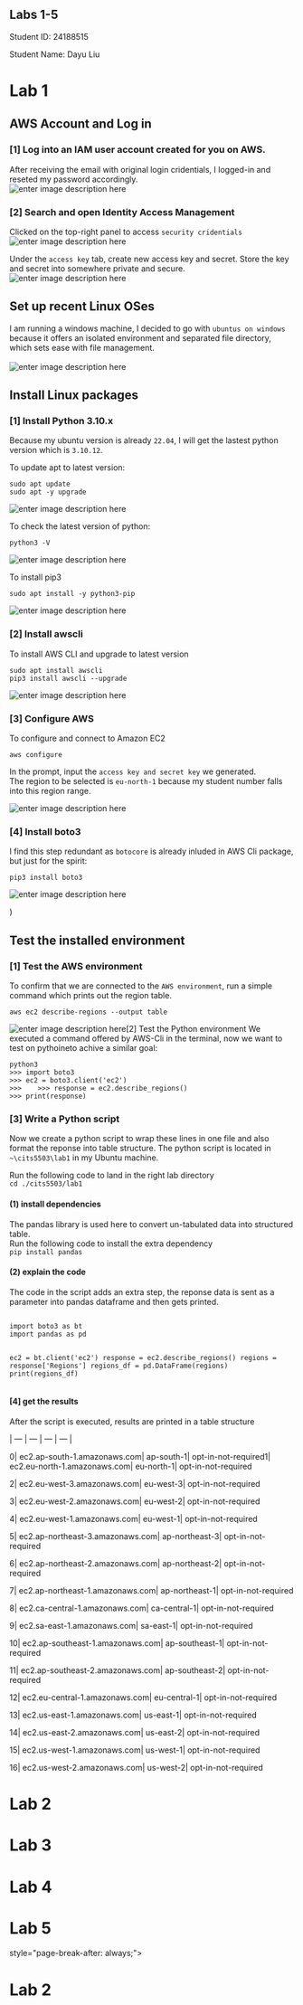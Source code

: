 <p></p><div></div><p></p>
  <h2>Labs 1-5</h2>
  <p>Student ID: 24188515</p>
  <p>Student Name: Dayu Liu</p>
<h1 id="lab-1">Lab 1</h1>
<h2 id="aws-account-and-log-in">AWS Account and Log in</h2>
<h3 id="log-into-an-iam-user-account-created-for-you-on-aws.">[1] Log into an IAM user account created for you on AWS.</h3>
<p>After receiving the email with original login cridentials, I logged-in and reseted my password accordingly.<br>
<img src="http://127.0.0.1/assets/lab1-1.png" alt="enter image description here"></p>
<h3 id="search-and-open-identity-access-management">[2] Search and open Identity Access Management</h3>
<p>Clicked on the top-right panel to access <code>security cridentials</code><br>
<img src="http://127.0.0.1/assets/lab1-2.png" alt="enter image description here"></p>
<p>Under the <code>access key</code> tab, create new access key and secret. Store the key and secret into somewhere private and secure.<br>
<img src="http://127.0.0.1/assets/lab1-3.png" alt="enter image description here"></p>
<h2 id="set-up-recent-linux-oses">Set up recent Linux OSes</h2>
<p>
</p><p>
I am running a windows machine, I decided to go with <code>ubuntus on windows</code> because it offers an isolated environment and separated file directory, which sets ease with file management.<br><br>
<img src="http://127.0.0.1/assets/lab1-4.png" alt="enter image description here"></p>
<h2 id="install-linux-packages">Install Linux packages</h2>
<h3 id="install-python-3.10.x">[1] Install Python 3.10.x</h3>
<p>Because my ubuntu version is already <code>22.04</code>, I will get the lastest python version which is <code>3.10.12</code>.</p>
<p>To update apt to latest version:</p>
<pre><code>sudo apt update
sudo apt -y upgrade
</code></pre>
<p><img src="http://127.0.0.1/assets/lab1-5.png" alt="enter image description here"></p>
<p>To check the latest version of python:</p>
<pre><code>python3 -V
</code></pre>
<p><img src="http://127.0.0.1/assets/lab1-6.png" alt="enter image description here"></p>
<p>To install pip3</p>
<pre><code>sudo apt install -y python3-pip
</code></pre>
<p><img src="http://127.0.0.1/assets/lab1-7.png" alt="enter image description here"></p>
<h3 id="install-awsclih3">[2] Install awscli</h3>
<p>To install AWS CLI and upgrade to latest version</p>
<pre><code>sudo apt install awscli
pip3 install awscli --upgrade
</code></pre>
<p><img src="http://127.0.0.1/assets/lab1-8.png" alt="enter image description here"></p>
<h3 id="configure-aws">[3] Configure AWS</h3>
To configure and connect to Amazon EC2
<pre><code>aws configure
</code></pre>
<p>In the prompt, input the <code>access key and secret key</code> we generated.<br>
The region to be selected is <code>eu-north-1</code> because my student number falls into this region range.</p>
<p><img src="http://127.0.0.1/assets/lab1-9.png" alt="enter image description here"></p>
<h3 id="install-boto3">[4] Install boto3</h3>
I find this step redundant as <code>botocore</code> is already inluded in AWS Cli package, but just for the spirit:
<pre><code>pip3 install boto3
</code></pre>
<p><img src="http://127.0.0.1/assets/lab1-10.png" alt="enter image description here"></p>)

<h2 id="test-the-installed-environment">Test the installed environment</h2>
<h3 id="test-the-aws-environment">[1] Test the AWS environment</h3>
To confirm that we are connected to the <code>AWS environment</code>, run a simple command which prints out the region table.
<pre><code>aws ec2 describe-regions --output table
</code></pre>
<p><img src="http://127.0.0.1/assets/lab1-11.png" alt="enter image description here"
<h3 id="test-the-python-environment">[2] Test the Python environment</h3>
We executed a command offered by AWS-Cli in the terminal, now we want to test on  pythoineto achive a similar goal:
<pre><code>python3
&gt;&gt;&gt; import boto3
&gt;&gt;&gt; ec2 = boto3.client('ec2')
&gt;&gt;&gt;    >>> response = ec2.describe_regions()
&gt;&gt;&gt; print(response)
</code></pre>
<h3 id="write-a-python-script">[3] Write a Python script</h3>
Now we create a python script to wrap these lines in one file and also format the reponse into table structure.
The python script is located in <code>~\cits5503\lab1</code> in my Ubuntu machine.
<p>
Run the following code to land in the right lab directory<br>
<code>cd ./cits5503/lab1</code></p>
<h4 id="install-dependencies">(1) install dependencies</h4>
<p>
The pandas library is used here to convert un-tabulated data into structured table.<br>
Run the following code to install the extra dependency<br>
<code>pip install pandas</code></p>
<h4 id="explain-the-code">(2) explain the code</h4>
<p>The code in the script adds an extra step, the reponse data is sent as a parameter into pandas dataframe and then gets printed.</p>
<pre><code>
import boto3 as bt
import pandas as pd

ec2 = bt.client('ec2')
response = ec2.describe_regions()
regions = response['Regions']
regions_df = pd.DataFrame(regions)
print(regions_df)
</code></pre>
<h4 id="run-the-scriptrun the script</h4>
<p>
run the following code to execute the python script:<br>
<code>python3 lab1.py</code></p>
<h4 id="get-the-results">[4] get the results</h4>After the script is executed, results are printed in a table structure</p | Endpoint | RegionName | OptInStatus |</p>
<p>| — | — | — | — |</p>
<p>0| ec2.ap-south-1.amazonaws.com| ap-south-1| opt-in-not-required1| ec2.eu-north-1.amazonaws.com| eu-north-1| opt-in-not-required</p>
<p>

2| ec2.eu-west-3.amazonaws.com| eu-west-3| opt-in-not-required</p>
<p>

3| ec2.eu-west-2.amazonaws.com| eu-west-2| opt-in-not-required</p>
<p>

4| ec2.eu-west-1.amazonaws.com| eu-west-1| opt-in-not-required</p>
<p>

5| ec2.ap-northeast-3.amazonaws.com| ap-northeast-3| opt-in-not-required</p>
<p>

6| ec2.ap-northeast-2.amazonaws.com| ap-northeast-2| opt-in-not-required</p>
<p>

7| ec2.ap-northeast-1.amazonaws.com| ap-northeast-1| opt-in-not-required</p>
<p>

8| ec2.ca-central-1.amazonaws.com| ca-central-1| opt-in-not-required</p>
<p>

9| ec2.sa-east-1.amazonaws.com| sa-east-1| opt-in-not-required</p>
<p>

10| ec2.ap-southeast-1.amazonaws.com| ap-southeast-1| opt-in-not-required</p>
<p>

11| ec2.ap-southeast-2.amazonaws.com| ap-southeast-2| opt-in-not-required</p>
<p>

12| ec2.eu-central-1.amazonaws.com| eu-central-1| opt-in-not-required</p>
<p>

13| ec2.us-east-1.amazonaws.com| us-east-1| opt-in-not-required</p>
<p>

14| ec2.us-east-2.amazonaws.com| us-east-2| opt-in-not-required</p>
<p>

15| ec2.us-west-1.amazonaws.com| us-west-1| opt-in-not-required</p>
<p>

16| ec2.us-west-2.amazonaws.com| us-west-2| opt-in-not-required</p>
<h1 id="lab-2">Lab 2</h1>
<div></div>
<h1 id="lab-3">Lab 3</h1>
<div></div>
<h1 id="lab-4">Lab 4</h1>
<div></div>
<h1 id="lab-5">Lab 5</h1> style="page-break-after: always;"&gt;
<h1 id="lab-2">Lab 2</h1>

<!--stackedit_data:
eyJoaXN0b3J5IjpbLTk5NjQ2NzYzOF19
-->